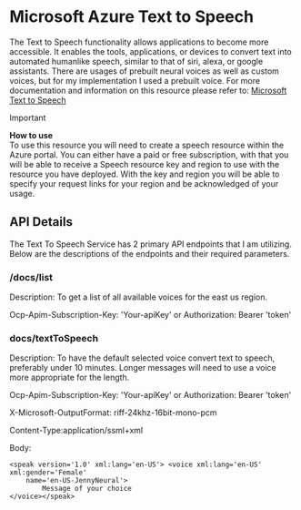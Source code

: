 # Microsoft Azure Text to Speech

The Text to Speech functionality allows applications to become more accessible. It enables the tools, applications, or devices to convert text into automated humanlike speech, similar to that of siri, alexa, or google assistants. There are usages of prebuilt neural voices as well as custom voices, but for my implementation I used a prebuilt voice. For more documentation and information on this resource please refer to: [Microsoft Text to Speech](https://learn.microsoft.com/en-us/azure/ai-services/speech-service/text-to-speech)

> [!IMPORTANT]
**How to use**    
To use this resource you will need to create a speech resource within the Azure portal. You can either have a paid or free subscription, with that you will be able to receive a Speech resource key and region to use with the resource you have deployed. With the key and region you will be able to specify your request links for your region and be acknowledged of your usage.


## **API Details**
The Text To Speech Service has 2 primary API endpoints that I am utilizing. Below are the descriptions of the endpoints and their required parameters.

### **/docs/list**

Description: To get a list of all available voices for the east us region.

Ocp-Apim-Subscription-Key: 'Your-apiKey' or Authorization: Bearer 'token'

### **docs/textToSpeech**

Description: To have the default selected voice convert text to speech, preferably under 10 minutes. Longer messages will need to use a voice more appropriate for the length.

Ocp-Apim-Subscription-Key: 'Your-apiKey' or Authorization: Bearer 'token'

X-Microsoft-OutputFormat: riff-24khz-16bit-mono-pcm

Content-Type:application/ssml+xml

Body: 
```
<speak version='1.0' xml:lang='en-US'> <voice xml:lang='en-US' xml:gender='Female'
    name='en-US-JennyNeural'>
        Message of your choice
</voice></speak>
```
